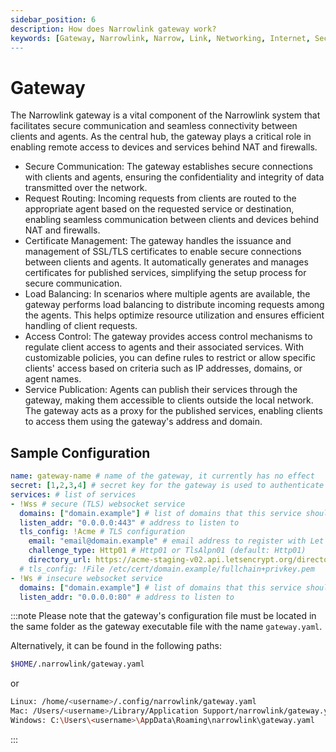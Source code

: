 ```yaml
---
sidebar_position: 6
description: How does Narrowlink gateway work?
keywords: [Gateway, Narrowlink, Narrow, Link, Networking, Internet, Security, Privacy, Open Source, Self-hosted, Tutorial, How-to, Guide, Nat, Firewall, Proxy, Reverse Proxy, Tunnel, Rust, ACME, Let's Encrypt, TLS, SSL, WSS, WS, Websocket, Load Balancing, Access Control, Service Publication, Certificate Management, Secure Communication, Internet, Security, Privacy, Open Source, Self-hosted, Tutorial, How-to, Guide, Xchacha20-Poly1305, HMAC-SHA256]
---
```


# Gateway

The Narrowlink gateway is a vital component of the Narrowlink system that facilitates secure communication and seamless connectivity between clients and agents. As the central hub, the gateway plays a critical role in enabling remote access to devices and services behind NAT and firewalls.

- Secure Communication: The gateway establishes secure connections with clients and agents, ensuring the confidentiality and integrity of data transmitted over the network.
- Request Routing: Incoming requests from clients are routed to the appropriate agent based on the requested service or destination, enabling seamless communication between clients and devices behind NAT and firewalls.
- Certificate Management: The gateway handles the issuance and management of SSL/TLS certificates to enable secure connections between clients and agents. It automatically generates and manages certificates for published services, simplifying the setup process for secure communication.
- Load Balancing: In scenarios where multiple agents are available, the gateway performs load balancing to distribute incoming requests among the agents. This helps optimize resource utilization and ensures efficient handling of client requests.
- Access Control: The gateway provides access control mechanisms to regulate client access to agents and their associated services. With customizable policies, you can define rules to restrict or allow specific clients' access based on criteria such as IP addresses, domains, or agent names.
- Service Publication: Agents can publish their services through the gateway, making them accessible to clients outside the local network. The gateway acts as a proxy for the published services, enabling clients to access them using the gateway's address and domain.

## Sample Configuration

```yaml
name: gateway-name # name of the gateway, it currently has no effect
secret: [1,2,3,4] # secret key for the gateway is used to authenticate clients and agents, at least 8 bytes
services: # list of services
- !Wss # secure (TLS) websocket service
  domains: ["domain.example"] # list of domains that this service should listen to
  listen_addr: "0.0.0.0:443" # address to listen to
  tls_config: !Acme # TLS configuration
    email: "email@domain.example" # email address to register with Let's Encrypt
    challenge_type: Http01 # Http01 or TlsAlpn01 (default: Http01)
    directory_url: https://acme-staging-v02.api.letsencrypt.org/directory # Let's Encrypt directory URL (default: https://acme-v02.api.letsencrypt.org/directory)
  # tls_config: !File /etc/cert/domain.example/fullchain+privkey.pem
- !Ws # insecure websocket service
  domains: ["domain.example"] # list of domains that this service should listen to
  listen_addr: "0.0.0.0:80" # address to listen to
```

:::note
Please note that the gateway's configuration file must be located in the same folder as the gateway executable file with the name `gateway.yaml`.

Alternatively, it can be found in the following paths:

```bash
$HOME/.narrowlink/gateway.yaml
```

or

```bash
Linux: /home/<username>/.config/narrowlink/gateway.yaml
Mac: /Users/<username>/Library/Application Support/narrowlink/gateway.yaml
Windows: C:\Users\<username>\AppData\Roaming\narrowlink\gateway.yaml
```

:::
